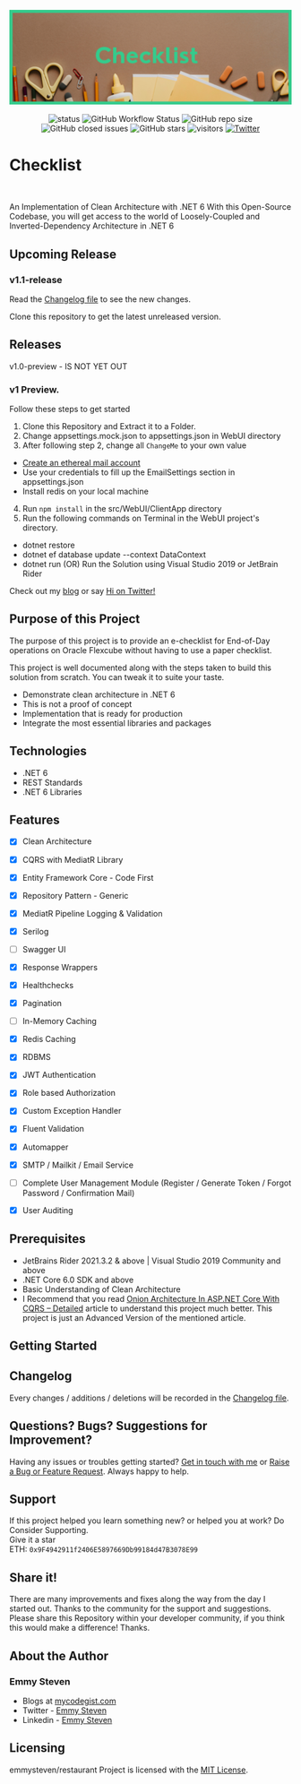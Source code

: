 
![checklist_logo](https://github.com/emmysteven/checklist/blob/main/media/checklist.png)

<div align="center">
	<img alt="status" src="https://img.shields.io/badge/Status-developing-brightgree">
	<img alt="GitHub Workflow Status" src="https://img.shields.io/github/workflow/status/emmysteven/checklist/.NET">
	<img alt="GitHub repo size" src="https://img.shields.io/github/repo-size/emmysteven/checklist">
	<img alt="GitHub closed issues" src="https://img.shields.io/github/issues-closed/emmysteven/checklist">
	<img alt="GitHub stars" src="https://img.shields.io/github/stars/emmysteven/checklist">
	<img alt="visitors" src="https://visitor-badge.laobi.icu/badge?page_id=checklist">
	<a href="https://twitter.com/intent/tweet?hashtags=checklist,foodie,dotnet,oss&text=🥘+Restuarant.+A+booking+platform+for+those+who+love+eating+outdoors&url=https%3A%2F%2Fgithub.com%2Femmysteven%2Fchecklist&via=emmysteven_">
		<img alt="Twitter" src="https://img.shields.io/twitter/url/http/shields.io.svg?style=flat&logo=twitter">
	</a>


</div>

# Checklist
<br/>

An Implementation of Clean Architecture with .NET 6
With this Open-Source Codebase, you will get access to the world of Loosely-Coupled and Inverted-Dependency Architecture in .NET 6

## Upcoming Release

### v1.1-release

Read the [Changelog file](https://github.com/emmysteven/checklist/blob/main/CHANGELOG.md) to see the new changes.

Clone this repository to get the latest unreleased version.


## Releases

v1.0-preview - IS NOT YET OUT<!--[Download the first Preview here](https://github.com/emmysteven/checklist/releases/tag/v1.0-preview) -->

### v1 Preview.
Follow these steps to get started
1. Clone this Repository and Extract it to a Folder.
2. Change appsettings.mock.json to appsettings.json in WebUI directory
3. After following step 2, change all <code>ChangeMe</code> to your own value
- [Create an ethereal mail account](https://ethereal.email/)
- Use your credentials to fill up the EmailSettings section in appsettings.json
- Install redis on your local machine
4. Run <code>npm install</code> in the src/WebUI/ClientApp directory
5. Run the following commands on Terminal in the WebUI project's directory.
- dotnet restore
- dotnet ef database update --context DataContext
- dotnet run (OR) Run the Solution using Visual Studio 2019 or JetBrain Rider

Check out my [blog](https://www.mycodegist.com) or say [Hi on Twitter!](https://twitter.com/emmysteven_)

## Purpose of this Project

The purpose of this project is to provide an e-checklist for End-of-Day operations on Oracle Flexcube without having to use a paper checklist.

This project is well documented along with the steps taken to build this solution from scratch. You can tweak it to suite your taste.
- Demonstrate clean architecture in .NET 6
- This is not a proof of concept
- Implementation that is ready for production
- Integrate the most essential libraries and packages



## Technologies
- .NET 6
- REST Standards
- .NET 6 Libraries



## Features
- [x] Clean Architecture
- [x] CQRS with MediatR Library
- [x] Entity Framework Core - Code First
- [x] Repository Pattern - Generic
- [x] MediatR Pipeline Logging & Validation
- [x] Serilog
- [ ] Swagger UI
- [x] Response Wrappers
- [x] Healthchecks
- [x] Pagination
- [ ] In-Memory Caching
- [x] Redis Caching
- [x] RDBMS
- [x] JWT Authentication
- [x] Role based Authorization
- [x] Custom Exception Handler
- [x] Fluent Validation
- [x] Automapper
- [x] SMTP / Mailkit / Email Service
- [ ] Complete User Management Module (Register / Generate Token / Forgot Password / Confirmation Mail)
- [x] User Auditing



## Prerequisites
- JetBrains Rider 2021.3.2 & above | Visual Studio 2019 Community and above
- .NET Core 6.0 SDK and above
- Basic Understanding of Clean Architecture
- I Recommend that you read [Onion Architecture In ASP.NET Core With CQRS – Detailed](https://www.codewithmukesh.com/blog/onion-architecture-in-aspnet-core/) article to understand this project much better. This project is just an Advanced Version of the mentioned article.

## Getting Started

## Changelog
Every changes / additions / deletions will be recorded in the [Changelog file](https://github.com/emmysteven/Restaurant/blob/main/CHANGELOG.md).

## Questions? Bugs? Suggestions for Improvement?
Having any issues or troubles getting started? [Get in touch with me](https://www.mycodegist.com/contact) or [Raise a Bug or Feature Request](https://github.com/emmysteven/restaurant/issues/new/choose). Always happy to help.

## Support
If this project helped you learn something new? or helped you at work? Do Consider Supporting. <br/>Give it a star <br/>ETH: <code>0x9F4942911f2406E5897669Db99184d47B3078E99</code>


## Share it!
There are many improvements and fixes along the way from the day I started out. Thanks to the community for the support and suggestions.
Please share this Repository within your developer community, if you think this would make a difference! Thanks.

## About the Author
### Emmy Steven
- Blogs at [mycodegist.com](https://www.mycodegist.com)
- Twitter - [Emmy Steven](https://www.twitter.com/emmysteven_)
- Linkedin - [Emmy Steven](https://www.linkedin.com/in/emmysteven/)

## Licensing
emmysteven/restaurant Project is licensed with the [MIT License](https://github.com/emmysteven/checklist/blob/main/LICENSE).
